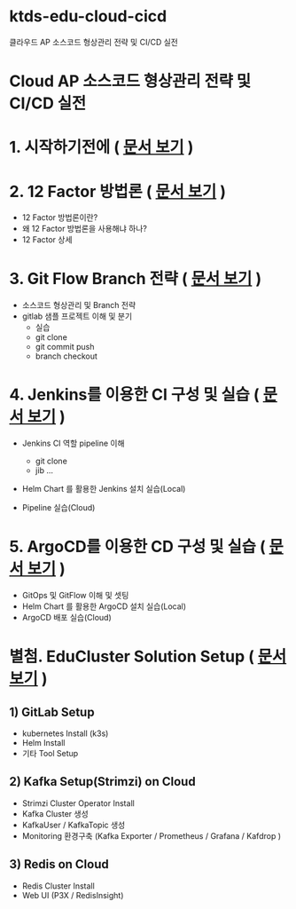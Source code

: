 # ktds-edu-cloud-cicd
클라우드 AP 소스코드 형상관리 전략 및 CI/CD 실전





# Cloud AP 소스코드 형상관리 전략 및 CI/CD 실전





# 1. 시작하기전에 ( [문서 보기](./beforebegin/beforebegin.md) )





# 2. 12 Factor 방법론 ( [문서 보기](./cloud-branch/12factors.md) )

- 12 Factor 방법론이란?
- 왜 12 Factor 방법론을 사용해냐 하나?
- 12 Factor 상세





# 3. Git Flow Branch 전략 ( [문서 보기](./cloud-branch/gitflow-branch.md) )

- 소스코드 형상관리 및 Branch 전략
- gitlab 샘플 프로젝트 이해 및 분기
  - 실습
  - git clone
  - git commit push
  - branch checkout



# 4. Jenkins를 이용한 CI 구성 및 실습 ( [문서 보기](./jenkins/jenkins.md) )
- Jenkins CI 역할 pipeline 이해
  - git clone
  - jib ...

- Helm Chart 를 활용한 Jenkins 설치 실습(Local)
- Pipeline 실습(Cloud)



# 5. ArgoCD를 이용한 CD 구성 및 실습 ( [문서 보기](./argocd/argocd.md) )
- GitOps 및 GitFlow 이해 및 셋팅
- Helm Chart 를 활용한 ArgoCD 설치 실습(Local)
- ArgoCD 배포 실습(Cloud) 



#  별첨. EduCluster Solution Setup ( [문서 보기](./cluster-setup/cluster-setup.md) )

## 1) GitLab Setup

- kubernetes Install (k3s)
- Helm Install
- 기타 Tool Setup

## 2) Kafka Setup(Strimzi) on Cloud

- Strimzi Cluster Operator Install
- Kafka Cluster 생성
- KafkaUser / KafkaTopic 생성
- Monitoring 환경구축 (Kafka Exporter / Prometheus / Grafana / Kafdrop )

## 3) Redis on Cloud

- Redis Cluster Install
- Web UI (P3X / RedisInsight)

